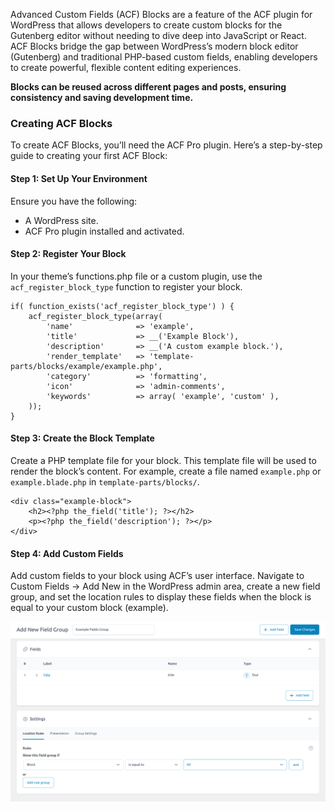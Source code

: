 Advanced Custom Fields (ACF) Blocks are a feature of the ACF plugin for WordPress that allows developers to create custom blocks for the Gutenberg editor without needing to dive deep into JavaScript or React. ACF Blocks bridge the gap between WordPress’s modern block editor (Gutenberg) and traditional PHP-based custom fields, enabling developers to create powerful, flexible content editing experiences.

**Blocks can be reused across different pages and posts, ensuring consistency and saving development time.**

### Creating ACF Blocks

To create ACF Blocks, you’ll need the ACF Pro plugin. Here’s a step-by-step guide to creating your first ACF Block:

#### Step 1: Set Up Your Environment
Ensure you have the following:
- A WordPress site.
- ACF Pro plugin installed and activated.

#### Step 2: Register Your Block
In your theme’s functions.php file or a custom plugin, use the `acf_register_block_type` function to register your block.

```
if( function_exists('acf_register_block_type') ) {
    acf_register_block_type(array(
        'name'              => 'example',
        'title'             => __('Example Block'),
        'description'       => __('A custom example block.'),
        'render_template'   => 'template-parts/blocks/example/example.php',
        'category'          => 'formatting',
        'icon'              => 'admin-comments',
        'keywords'          => array( 'example', 'custom' ),
    ));
}
```

#### Step 3: Create the Block Template
Create a PHP template file for your block. This template file will be used to render the block’s content. For example, create a file named `example.php` or `example.blade.php` in `template-parts/blocks/`.

```
<div class="example-block">
    <h2><?php the_field('title'); ?></h2>
    <p><?php the_field('description'); ?></p>
</div>
```

#### Step 4: Add Custom Fields
Add custom fields to your block using ACF’s user interface. Navigate to Custom Fields -> Add New in the WordPress admin area, create a new field group, and set the location rules to display these fields when the block is equal to your custom block (example).

![alt text](image-4.png)
